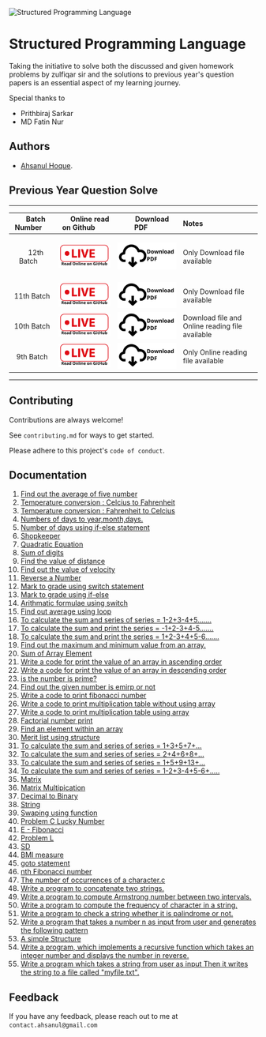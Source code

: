 
![Structured Programming Language](https://github.com/ahsanulhoqueabir/SPL/assets/113261318/92f1f147-0eda-459c-b240-8de9bdb5c112)

# Structured Programming Language

Taking the initiative to solve both the discussed and given homework problems by zulfiqar sir and the solutions to previous year's question papers is an essential aspect of my learning journey.

Special thanks to 
- Prithbiraj Sarkar
- MD Fatin Nur




## Authors

- [Ahsanul Hoque](https://www.facebook.com/MDAhsanulHoqueAbir).

## Previous Year Question Solve
---
|  &nbsp; &nbsp; Batch Number  &nbsp; &nbsp; | &nbsp; &nbsp; &nbsp;  Online read on Github &nbsp; &nbsp; &nbsp; | &nbsp; &nbsp; &nbsp;  Download PDF &nbsp; &nbsp; &nbsp; | Notes |
|:----------:|:----------:|:----------:| :----------|
| &nbsp; &nbsp; 12th Batch &nbsp; &nbsp; |&nbsp; &nbsp; &nbsp; <a href="#">  <img src="https://github.com/ahsanulhoqueabir/Resources/blob/main/Read%20online.svg" > </a> &nbsp; &nbsp; &nbsp; | &nbsp; &nbsp; &nbsp; <a href="https://drive.google.com/file/d/1jkUUCmPwhy0HxLOXj6l1_fZLToDcTFDA/view?usp=sharing"> <img src="https://github.com/ahsanulhoqueabir/Resources/blob/main/Download.svg"> </a> &nbsp; &nbsp; &nbsp; | Only Download file available |
| 11th Batch | <a href="#"> <img src="https://github.com/ahsanulhoqueabir/Resources/blob/main/Read%20online.svg"> </a>| <a href="https://drive.google.com/file/d/1jiuH-pyp0UouY4HzPYmmL7iguSgjVaCn/view?usp=sharing"><img src="https://github.com/ahsanulhoqueabir/Resources/blob/main/Download.svg"> </a> | Only Download file available |
| 10th Batch | <a href="https://github.com/ahsanulhoqueabir/SPL/blob/main/10th%20Batch.md"> <img src="https://github.com/ahsanulhoqueabir/Resources/blob/main/Read%20online.svg"> </a> | <a href="https://drive.google.com/file/d/1jiczytI758IkaSLR04sMdgfxSqiBZkZ2/view?usp=sharing" ><img src="https://github.com/ahsanulhoqueabir/Resources/blob/main/Download.svg"> </a> | Download file and Online reading file available |
| 9th Batch | <a href="https://github.com/ahsanulhoqueabir/SPL/blob/main/9th%20Batch.md"> <img src="https://github.com/ahsanulhoqueabir/Resources/blob/main/Read%20online.svg"> </a> | <a href="#" > <img src="https://github.com/ahsanulhoqueabir/Resources/blob/main/Download.svg"> </a>| Only Online reading file available |

---

<!-- <a href="https://github.com/ahsanulhoqueabir"><img src="https://github.com/ahsanulhoqueabir/Resources/blob/main/Read%20online.svg" alt="Read Online" width="130" height="80"></a> &nbsp; &nbsp; &nbsp; <a href="https://github.com/ahsanulhoqueabir"><img src="https://github.com/ahsanulhoqueabir/Resources/blob/main/Download.svg" alt="Read Online" width="130" height="80"></a> -->

## Contributing

Contributions are always welcome!

See `contributing.md` for ways to get started.

Please adhere to this project's `code of conduct`.


## Documentation

1. [Find out the average of five number](https://github.com/ahsanulhoqueabir/SPL/blob/main/1.%20Average.c)
2. [Temperature conversion : Celcius to Fahrenheit ](https://github.com/ahsanulhoqueabir/SPL/blob/main/02.1%20temperature%20conversion.c)
3. [Temperature conversion : Fahrenheit to Celcius](https://github.com/ahsanulhoqueabir/SPL/blob/main/02.2%20tempareture%20conversion.c)
4. [Numbers of days to year,month,days.](https://github.com/ahsanulhoqueabir/SPL/blob/main/03.%20Number%20of%20days.c)
5. [Number of days using if-else statement](https://github.com/ahsanulhoqueabir/SPL/blob/main/03.1%20Number%20of%20days%20using%20if-else%20loop.c)
6. [Shopkeeper](https://github.com/ahsanulhoqueabir/SPL/blob/main/04.%20Shopkeeper.c)
7. [Quadratic Equation](https://github.com/ahsanulhoqueabir/SPL/blob/main/05.%20quadratic%20equation.c)
8. [Sum of digits](https://github.com/ahsanulhoqueabir/SPL/blob/main/06.%20Sum%20of%20digits.c)
9. [Find the value of distance](https://github.com/ahsanulhoqueabir/SPL/blob/main/07.1%20Find%20the%20value%20of%20distance.c)
10. [Find out the value of velocity](https://github.com/ahsanulhoqueabir/SPL/blob/main/07.2%20Find%20out%20the%20value%20of%20v.c)
11. [Reverse a Number](https://github.com/ahsanulhoqueabir/SPL/blob/main/08.%20Reverse%20Number.c)
12. [Mark to grade using switch statement](https://github.com/ahsanulhoqueabir/SPL/blob/main/09.%20Mark%20to%20grade%20using%20switch%20statement.c)
13. [Mark to grade using if-else](https://github.com/ahsanulhoqueabir/SPL/blob/main/09.1%20Mark%20to%20grade%20using%20if-else.c)
14. [Arithmatic formulae using switch](https://github.com/ahsanulhoqueabir/SPL/blob/main/10.%20Arithmatic%20formulae%20using%20switch.c)
15. [Find out average using loop](https://github.com/ahsanulhoqueabir/SPL/blob/main/11.%20Find%20out%20average%20using%20loop.c)
16. [To calculate the sum and series of series = 1-2+3-4+5…….](https://github.com/ahsanulhoqueabir/SPL/blob/main/12.%20series%201.c)
17. [To calculate the sum and print the series = -1+2-3+4-5…….](https://github.com/ahsanulhoqueabir/SPL/blob/main/13.%20Series%202.c)
18. [To calculate the sum and print the series = 1+2-3+4+5-6…….](https://github.com/ahsanulhoqueabir/SPL/blob/main/14.%20Series%203.c)
19. [Find out the maximum and minimum value from an array.](https://github.com/ahsanulhoqueabir/SPL/blob/main/15.%20max%20and%20min%20value%20of%20an%20array.c)
20. [Sum of Array Element](https://github.com/ahsanulhoqueabir/SPL/blob/main/16.%20Sum%20of%20array%20element.c)
21. [Write a code for print the value of an array in ascending order](https://github.com/ahsanulhoqueabir/SPL/blob/main/17.%20Ascending%20order%20of%20an%20array.c)
22. [Write a code for print the value of an array in descending order](https://github.com/ahsanulhoqueabir/SPL/blob/main/18.%20descending%20order%20of%20an%20array.c)
23. [is the number is prime?](https://github.com/ahsanulhoqueabir/SPL/blob/main/19.%20Is%20the%20number%20is%20prime.c)
24. [Find out the given number is emirp or not](https://github.com/ahsanulhoqueabir/SPL/blob/main/20.%20emirp%20number.c)
25. [Write a code to print fibonacci number](https://github.com/ahsanulhoqueabir/SPL/blob/main/21.%20fibonacci%20number.c)
26. [Write a code to print multiplication table without using array](https://github.com/ahsanulhoqueabir/SPL/blob/main/22.%20Multiplication%20Table(without%20array).c)
27. [Write a code to print multiplication table using array](https://github.com/ahsanulhoqueabir/SPL/blob/main/23.%20Multiplication%20table%20using%20array.c)
28. [Factorial number print](https://github.com/ahsanulhoqueabir/SPL/blob/main/24.%20factorial.c)
29. [Find an element within an array](https://github.com/ahsanulhoqueabir/SPL/blob/main/25.%20Find%20an%20element%20within%20an%20array.c)
30. [Merit list using structure](https://github.com/ahsanulhoqueabir/SPL/blob/main/26.%20Merit%20list%20using%20structure.c)
31. [To calculate the sum and series of series = 1+3+5+7+...](https://github.com/ahsanulhoqueabir/SPL/blob/main/27.%20Series.c)
32. [To calculate the sum and series of series = 2+4+6+8+...](https://github.com/ahsanulhoqueabir/SPL/blob/main/28.%20Series.c)
33. [To calculate the sum and series of series = 1+5+9+13+...](https://github.com/ahsanulhoqueabir/SPL/blob/main/29.%20Series.c)
34. [To calculate the sum and series of series = 1-2+3-4+5-6+.....](https://github.com/ahsanulhoqueabir/SPL/blob/main/30.%20Series.c)
35. [Matrix](https://github.com/ahsanulhoqueabir/SPL/blob/main/31.%20Matrix.c)
36. [Matrix Multipication](https://github.com/ahsanulhoqueabir/SPL/blob/main/50.%20Matrix%20Multipication.c)
37. [Decimal to Binary](https://github.com/ahsanulhoqueabir/SPL/blob/main/32.%20Decimal%20to%20Binary.c)
38. [String](https://github.com/ahsanulhoqueabir/SPL/blob/main/15th%20May.c)
39. [Swaping using function](https://github.com/ahsanulhoqueabir/SPL/blob/main/33.%20Swaping%20using%20function.c)
40. [Problem C Lucky Number](https://github.com/ahsanulhoqueabir/SPL/blob/main/34.%20Problem%20C%20Lucky%20Number.c)
41. [E - Fibonacci](https://github.com/ahsanulhoqueabir/SPL/blob/main/35.%20E%20-%20Fibonacci.c)
42. [Problem L](https://github.com/ahsanulhoqueabir/SPL/blob/main/36.%20Problem%20L.c)
43. [SD](https://github.com/ahsanulhoqueabir/SPL/blob/main/37.%20SD.c)
44. [BMI measure](https://github.com/ahsanulhoqueabir/SPL/blob/main/38.%20BMI%20measure.c)
45.  [goto statement](https://github.com/ahsanulhoqueabir/SPL/blob/main/39.goto.c)
46.  [nth Fibonacci number](https://github.com/ahsanulhoqueabir/SPL/blob/main/40.%20nth%20Fibonacci%20number.c)
47.  [The number of occurrences of a character.c](https://github.com/ahsanulhoqueabir/SPL/blob/main/41.%20the%20number%20of%20occurrences.c)
48.  [Write a program to concatenate two strings.](https://github.com/ahsanulhoqueabir/SPL/blob/main/42.%20Write%20a%20program%20to%20concatenate%20two%20strings..c)
49. [Write a program to compute Armstrong number between two intervals.](https://github.com/ahsanulhoqueabir/SPL/blob/main/43.%20Write%20a%20program%20to%20compute%20Armstrong%20number%20between%20two%20intervals.c)
50. [Write a program to compute the frequency of character in a string.](https://github.com/ahsanulhoqueabir/SPL/blob/main/44.%20Write%20a%20program%20to%20compute%20the%20frequency%20of%20character%20in%20a%20string.c)
51. [Write a program to check a string whether it is palindrome or not.](https://github.com/ahsanulhoqueabir/SPL/blob/main/45.%20Write%20a%20program%20to%20check%20a%20string%20whether%20it%20is%20palindrome%20or%20not.c)
52. [Write a program that takes a number n as input from user and generates the following pattern](https://github.com/ahsanulhoqueabir/SPL/blob/main/46.%20Write%20a%20program%20that%20takes%20a%20number%20n%20as%20input%20from%20user%20and%20generates%20the%20following%20pattern.c)
53. [A simple Structure](https://github.com/ahsanulhoqueabir/SPL/blob/main/47.%20A%20simple%20Structure.c)
54. [Write a program, which implements a recursive function which takes an integer number and displays the number in reverse.](https://github.com/ahsanulhoqueabir/SPL/blob/main/48.%20Write%20a%20program%2C%20which%20implements%20a%20recursive%20function%20which%20takes%20an%20integer%20number%20and%20displays%20the%20number%20in%20reverse.c)
55. [Write a program which takes a string from user as input Then it writes the string to a file called "myfile.txt".](https://github.com/ahsanulhoqueabir/SPL/blob/main/49.%20Write%20a%20program%20which%20takes%20a%20string%20from%20user%20as%20input%20Then%20it%20writes%20the%20string%20to%20a%20file%20called%20%22myfile.txt%22.c)




## Feedback

If you have any feedback, please reach out to me at `contact.ahsanul@gmail.com`

